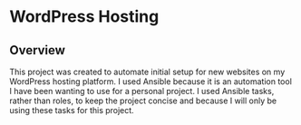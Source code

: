 # WordPress Hosting
## Overview
This project was created to automate initial setup for new websites on my WordPress hosting platform. I used Ansible because it is an automation tool I have been wanting to use for a personal project. I used Ansible tasks, rather than roles, to keep the project concise and because I will only be using these tasks for this project.
